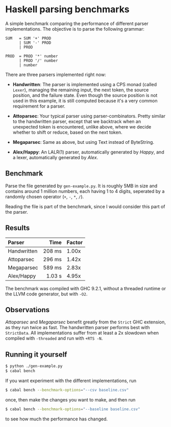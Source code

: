 # Haskell parsing benchmarks

A simple benchmark comparing the performance of different parser
implementations. The objective is to parse the following grammar:

```bnf
SUM   = SUM '+' PROD
      | SUM '-' PROD
      | PROD

PROD  = PROD '*' number
      | PROD '/' number
      | number
```

There are three parsers implemented right now:
- __Handwritten__: The parser is implemented using a CPS monad (called
  `Lexer`), managing the remaining input, the next token, the source
  position, and the failure state. Even though the source position is
  not used in this example, it is still computed because it's a very
  common requirement for a parser.

- __Attoparsec__: Your typical parser using parser-combinators. Pretty
  similar to the handwritten parser, except that we backtrack when
  an unexpected token is encountered, unlike above, where we decide
  whether to shift or reduce, based on the next token.

- __Megaparsec__: Same as above, but using Text instead of
  ByteString.

- __Alex/Happy__: An LALR(1) parser, automatically generated by
  _Happy_, and a lexer, automatically generated by _Alex_.

## Benchmark

Parse the file generated by `gen-example.py`. It is roughly 5MB in
size and contains around 1 million numbers, each having 1 to 4 digits,
seperated by a randomly chosen operator (`+`, `-`, `*`, `/`).

Reading the file is part of the benchmark, since I would consider this
part of the parser.

## Results

| Parser      | Time      | Factor |
|:----------- | ---------:|:------ |
| Handwritten | 208  ms   | 1.00x  |
| Attoparsec  | 296  ms   | 1.42x  |
| Megaparsec  | 589  ms   | 2.83x  |
| Alex/Happy  | 1.03  s   | 4.95x  |

The benchmark was compiled with GHC 9.2.1, without a threaded runtime
or the LLVM code generator, but with `-O2`.

## Observations

_Attoparsec_ and _Megaparsec_ benefit greatly from the `Strict`
GHC extension, as they run twice as fast. The handwritten parser
performs best with `StrictData`. All implementations suffer from at least a
2x slowdown when compiled with `-threaded` and run with `+RTS
-N`.

## Running it yourself
```sh
$ python ./gen-example.py
$ cabal bench
```
If you want experiment with the different implementations, run

```sh
$ cabal bench --benchmark-options="--csv baseline.csv"
```

once, then make the changes you want to make, and then run

```sh
$ cabal bench --benchmark-options="--baseline baseline.csv"
```

to see how much the performance has changed.
